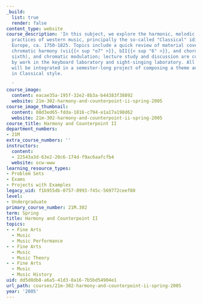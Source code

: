 ```yaml
---
_build:
  list: true
  render: false
content_type: website
course_description: 'In this subject, we explore the harmonic, melodic, and formal
  practices of western music, principally the so-called "Classical" idiom of central
  Europe, ca. 1750-1825. Topics include a quick review of material covered in 21M.301,
  chromatic harmony (vii{{< sup "o7" >}}, bII{{< sup "6" >}}, and chords of the augmented
  sixth), and chromatic modulation; lecture study and discussion are complemented
  by work in the keyboard laboratory and sight-singing laboratory. All areas of study
  will be integrated in a semester-long project of composing a theme and two variations
  in Classical style.

  '
course_image:
  content: eacae35a-195f-32e2-8b3a-b44383f38892
  website: 21m-302-harmony-and-counterpoint-ii-spring-2005
course_image_thumbnail:
  content: 08d3ed65-fdda-1816-c794-e1a17a198d62
  website: 21m-302-harmony-and-counterpoint-ii-spring-2005
course_title: Harmony and Counterpoint II
department_numbers:
- 21M
extra_course_numbers: ''
instructors:
  content:
  - 22543a3d-63e2-20c6-174d-f9ac6aafcfb4
  website: ocw-www
learning_resource_types:
- Problem Sets
- Exams
- Projects with Examples
legacy_uid: f1b955db-0757-8993-f45c-569772ceef88
level:
- Undergraduate
primary_course_number: 21M.302
term: Spring
title: Harmony and Counterpoint II
topics:
- - Fine Arts
  - Music
  - Music Performance
- - Fine Arts
  - Music
  - Music Theory
- - Fine Arts
  - Music
  - Music History
uid: dd5d8db8-a6a5-41d3-8a16-7b5bd54904e1
url_path: courses/21m-302-harmony-and-counterpoint-ii-spring-2005
year: '2005'
---
```

